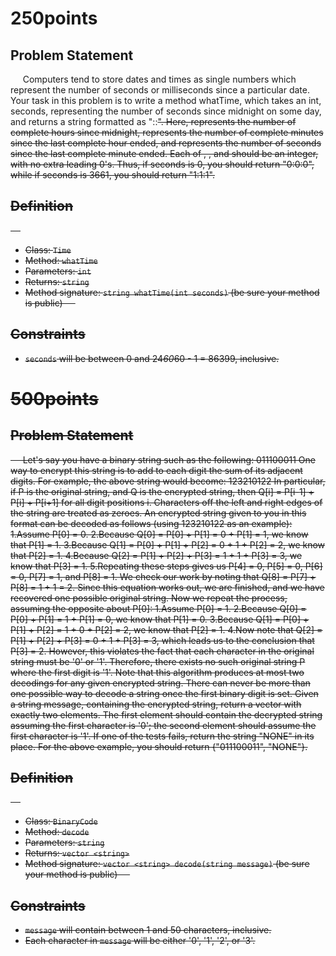 250points
=========

Problem Statement
-----------------
    
Computers tend to store dates and times as single numbers which represent the number of seconds or milliseconds since a particular date. Your task in this problem is to write a method whatTime, which takes an int, seconds, representing the number of seconds since midnight on some day, and returns a string formatted as "<H>:<M>:<S>". Here, <H> represents the number of complete hours since midnight, <M> represents the number of complete minutes since the last complete hour ended, and <S> represents the number of seconds since the last complete minute ended. Each of <H>, <M>, and <S> should be an integer, with no extra leading 0's. Thus, if seconds is 0, you should return "0:0:0", while if seconds is 3661, you should return "1:1:1".

Definition
----------
    
- Class: `Time`
- Method: `whatTime`
- Parameters: `int`
- Returns: `string`
- Method signature: `string whatTime(int seconds)`
(be sure your method is public)
    

Constraints
-----------

- `seconds` will be between 0 and 24*60*60 - 1 = 86399, inclusive.

500points
=========

Problem Statement
-----------------
    
Let's say you have a binary string such as the following:
011100011
One way to encrypt this string is to add to each digit the sum of its adjacent digits. For example, the above string would become:
123210122
In particular, if P is the original string, and Q is the encrypted string, then Q[i] = P[i-1] + P[i] + P[i+1] for all digit positions i. Characters off the left and right edges of the string are treated as zeroes.
An encrypted string given to you in this format can be decoded as follows (using 123210122 as an example):
1.Assume P[0] = 0.
2.Because Q[0] = P[0] + P[1] = 0 + P[1] = 1, we know that P[1] = 1.
3.Because Q[1] = P[0] + P[1] + P[2] = 0 + 1 + P[2] = 2, we know that P[2] = 1.
4.Because Q[2] = P[1] + P[2] + P[3] = 1 + 1 + P[3] = 3, we know that P[3] = 1.
5.Repeating these steps gives us P[4] = 0, P[5] = 0, P[6] = 0, P[7] = 1, and P[8] = 1.
We check our work by noting that Q[8] = P[7] + P[8] = 1 + 1 = 2. Since this equation works out, we are finished, and we have recovered one possible original string.
Now we repeat the process, assuming the opposite about P[0]:
1.Assume P[0] = 1.
2.Because Q[0] = P[0] + P[1] = 1 + P[1] = 0, we know that P[1] = 0.
3.Because Q[1] = P[0] + P[1] + P[2] = 1 + 0 + P[2] = 2, we know that P[2] = 1.
4.Now note that Q[2] = P[1] + P[2] + P[3] = 0 + 1 + P[3] = 3, which leads us to the conclusion that P[3] = 2. However, this violates the fact that each character in the original string must be '0' or '1'. Therefore, there exists no such original string P where the first digit is '1'.
Note that this algorithm produces at most two decodings for any given encrypted string. There can never be more than one possible way to decode a string once the first binary digit is set.
Given a string message, containing the encrypted string, return a vector <string> with exactly two elements. The first element should contain the decrypted string assuming the first character is '0'; the second element should assume the first character is '1'. If one of the tests fails, return the string "NONE" in its place. For the above example, you should return {"011100011", "NONE"}.

Definition
----------
    
- Class: `BinaryCode`
- Method: `decode`
- Parameters: `string`
- Returns: `vector <string>`
- Method signature: `vector <string> decode(string message)`
(be sure your method is public)
    

Constraints
-----------

- `message` will contain between 1 and 50 characters, inclusive.
- Each character in `message` will be either '0', '1', '2', or '3'.
